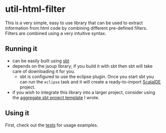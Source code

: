 util-html-filter
================

This is a very simple, easy to use library that can be used to extract information from html code by combining different pre-defined filters. Filters are combined  using a very intuitive syntax.  

## Running it

* can be easily built using [sbt](http://www.scala-sbt.org/)
* depends on the jsoup library; if you build it with sbt then sbt will take care of downloading it for you.  
  * sbt is configured to use the eclipse plugin. Once you start sbt you can run the `eclipse` task and it will create a ready-to-import [ScalaIDE](http://scala-ide.org/) project.  
* if you wish to integrate this library into a larger project, consider using the [aggregate sbt project template](https://github.com/lorandszakacs/sbt-project-templates/tree/master/aggregate-project-template) I wrote.

## Using it

First, check out the [tests](src/test/scala/com/lorandszakacs/util/html/HtmlProcessorTest.scala) for usage examples.  

